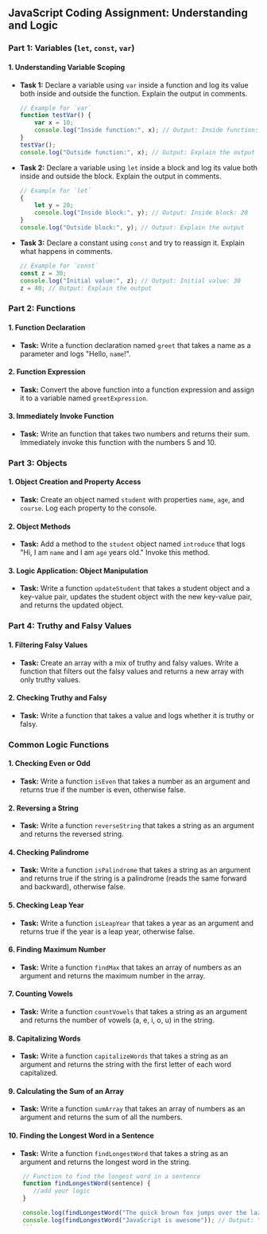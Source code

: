 ## JavaScript Coding Assignment: Understanding and Logic

### Part 1: Variables (`let`, `const`, `var`)

#### 1. Understanding Variable Scoping

- **Task 1:** Declare a variable using `var` inside a function and log its value both inside and outside the function. Explain the output in comments.

    ```javascript
    // Example for `var`
    function testVar() {
        var x = 10;
        console.log("Inside function:", x); // Output: Inside function: 10
    }
    testVar();
    console.log("Outside function:", x); // Output: Explain the output
    ```

- **Task 2:** Declare a variable using `let` inside a block and log its value both inside and outside the block. Explain the output in comments.

    ```javascript
    // Example for `let`
    {
        let y = 20;
        console.log("Inside block:", y); // Output: Inside block: 20
    }
    console.log("Outside block:", y); // Output: Explain the output
    ```

- **Task 3:** Declare a constant using `const` and try to reassign it. Explain what happens in comments.

    ```javascript
    // Example for `const`
    const z = 30;
    console.log("Initial value:", z); // Output: Initial value: 30
    z = 40; // Output: Explain the output
    ```

### Part 2: Functions

#### 1. Function Declaration

- **Task:** Write a function declaration named `greet` that takes a name as a parameter and logs "Hello, `name`!".


#### 2. Function Expression

- **Task:** Convert the above function into a function expression and assign it to a variable named `greetExpression`.


#### 3. Immediately Invoke Function

- **Task:** Write an function that takes two numbers and returns their sum. Immediately invoke this function with the numbers 5 and 10.



### Part 3: Objects

#### 1. Object Creation and Property Access

- **Task:** Create an object named `student` with properties `name`, `age`, and `course`. Log each property to the console.

#### 2. Object Methods

- **Task:** Add a method to the `student` object named `introduce` that logs "Hi, I am `name` and I am `age` years old." Invoke this method.


#### 3. Logic Application: Object Manipulation

- **Task:** Write a function `updateStudent` that takes a student object and a key-value pair, updates the student object with the new key-value pair, and returns the updated object.


### Part 4: Truthy and Falsy Values

#### 1. Filtering Falsy Values

- **Task:** Create an array with a mix of truthy and falsy values. Write a function that filters out the falsy values and returns a new array with only truthy values.

#### 2. Checking Truthy and Falsy

- **Task:** Write a function that takes a value and logs whether it is truthy or falsy.


### Common Logic Functions

#### 1. Checking Even or Odd

- **Task:** Write a function `isEven` that takes a number as an argument and returns true if the number is even, otherwise false.


#### 2. Reversing a String

- **Task:** Write a function `reverseString` that takes a string as an argument and returns the reversed string.


#### 4. Checking Palindrome

- **Task:** Write a function `isPalindrome` that takes a string as an argument and returns true if the string is a palindrome (reads the same forward and backward), otherwise false.



#### 5. Checking Leap Year

- **Task:** Write a function `isLeapYear` that takes a year as an argument and returns true if the year is a leap year, otherwise false.


#### 6. Finding Maximum Number

- **Task:** Write a function `findMax` that takes an array of numbers as an argument and returns the maximum number in the array.

 
#### 7. Counting Vowels

- **Task:** Write a function `countVowels` that takes a string as an argument and returns the number of vowels (a, e, i, o, u) in the string.


#### 8. Capitalizing Words

- **Task:** Write a function `capitalizeWords` that takes a string as an argument and returns the string with the first letter of each word capitalized.

#### 9. Calculating the Sum of an Array

- **Task:** Write a function `sumArray` that takes an array of numbers as an argument and returns the sum of all the numbers.

#### 10. Finding the Longest Word in a Sentence

- **Task:** Write a function `findLongestWord` that takes a string as an argument and returns the longest word in the string.

```javascript
    // Function to find the longest word in a sentence
    function findLongestWord(sentence) {
       //add your logic
    }

    console.log(findLongestWord("The quick brown fox jumps over the lazy dog")); // Output: "jumps"
    console.log(findLongestWord("JavaScript is awesome")); // Output: "JavaScript"
    ```





